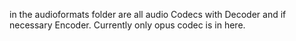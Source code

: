 in the audioformats folder are all audio Codecs with Decoder and if necessary Encoder. Currently only opus codec is in here.
